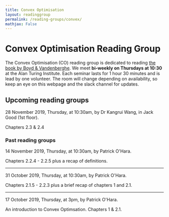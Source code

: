 ```yaml
---
title: Convex Optimisation
layout: readinggroup
permalink: /reading-groups/convex/
mathjax: False
---
```


# Convex Optimisation Reading Group

The Convex Optimisation (CO) reading group is dedicated to reading [the book by Boyd & Vandenberghe](https://web.stanford.edu/~boyd/cvxbook/).
We meet **bi-weekly on Thursdays at 10:30** at the Alan Turing Institute.
Each seminar lasts for 1 hour 30 minutes and is lead by one volunteer.
The room will change depending on availability, so keep an eye on this webpage and the slack channel for updates.

## Upcoming reading groups


28 November 2019, Thursday, at 10:30am, by Dr Kangrui Wang, in Jack Good (1st floor).

Chapters 2.3 & 2.4

### Past reading groups

14 November 2019, Thursday, at 10:30am, by Patrick O'Hara.

Chapters 2.2.4 - 2.2.5 plus a recap of definitions.

***

31 October 2019, Thursday, at 10:30am, by Patrick O'Hara.

Chapters 2.1.5 - 2.2.3 plus a brief recap of chapters 1 and 2.1.

***

17 October 2019, Thursday, at 3pm, by Patrick O'Hara.

An introduction to Convex Optimsation.
Chapters 1 & 2.1.
